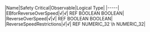 ﻿

|Name|Safety Critical|Observable|Logical Type|
|-----|
|EBforReverseOverSpeed|√|√| REF BOOLEAN BOOLEAN|
|ReverseOverSpeed|√|√| REF BOOLEAN BOOLEAN|
|ReverseSpeedRestrictions|√|√| REF NUMERIC_32 \h NUMERIC_32|

